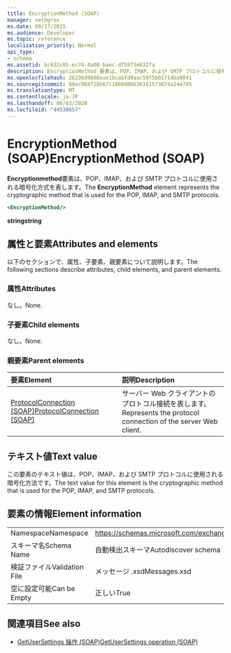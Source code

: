 ```yaml
---
title: EncryptionMethod (SOAP)
manager: sethgros
ms.date: 09/17/2015
ms.audience: Developer
ms.topic: reference
localization_priority: Normal
api_type:
- schema
ms.assetid: bc632c85-ec74-4a00-baec-df5973e032fa
description: EncryptionMethod 要素は、POP、IMAP、および SMTP プロトコルに使用される暗号化方式を表します。
ms.openlocfilehash: 26236d9b08eae1bcabfd9aac59f5b01714ba9841
ms.sourcegitcommit: 88ec988f2bb67c1866d06b361615f3674a24e795
ms.translationtype: MT
ms.contentlocale: ja-JP
ms.lasthandoff: 06/03/2020
ms.locfileid: "44530657"
---
```

# <a name="encryptionmethod-soap"></a><span data-ttu-id="0d2f2-103">EncryptionMethod (SOAP)</span><span class="sxs-lookup"><span data-stu-id="0d2f2-103">EncryptionMethod (SOAP)</span></span>

<span data-ttu-id="0d2f2-104">**Encryptionmethod**要素は、POP、IMAP、および SMTP プロトコルに使用される暗号化方式を表します。</span><span class="sxs-lookup"><span data-stu-id="0d2f2-104">The **EncryptionMethod** element represents the cryptographic method that is used for the POP, IMAP, and SMTP protocols.</span></span> 
  
```XML
<EncryptionMethod/>
```

 <span data-ttu-id="0d2f2-105">**string**</span><span class="sxs-lookup"><span data-stu-id="0d2f2-105">**string**</span></span>
## <a name="attributes-and-elements"></a><span data-ttu-id="0d2f2-106">属性と要素</span><span class="sxs-lookup"><span data-stu-id="0d2f2-106">Attributes and elements</span></span>

<span data-ttu-id="0d2f2-107">以下のセクションで、属性、子要素、親要素について説明します。</span><span class="sxs-lookup"><span data-stu-id="0d2f2-107">The following sections describe attributes, child elements, and parent elements.</span></span>
  
### <a name="attributes"></a><span data-ttu-id="0d2f2-108">属性</span><span class="sxs-lookup"><span data-stu-id="0d2f2-108">Attributes</span></span>

<span data-ttu-id="0d2f2-109">なし。</span><span class="sxs-lookup"><span data-stu-id="0d2f2-109">None.</span></span>
  
### <a name="child-elements"></a><span data-ttu-id="0d2f2-110">子要素</span><span class="sxs-lookup"><span data-stu-id="0d2f2-110">Child elements</span></span>

<span data-ttu-id="0d2f2-111">なし。</span><span class="sxs-lookup"><span data-stu-id="0d2f2-111">None.</span></span>
  
### <a name="parent-elements"></a><span data-ttu-id="0d2f2-112">親要素</span><span class="sxs-lookup"><span data-stu-id="0d2f2-112">Parent elements</span></span>

|<span data-ttu-id="0d2f2-113">**要素**</span><span class="sxs-lookup"><span data-stu-id="0d2f2-113">**Element**</span></span>|<span data-ttu-id="0d2f2-114">**説明**</span><span class="sxs-lookup"><span data-stu-id="0d2f2-114">**Description**</span></span>|
|:-----|:-----|
|[<span data-ttu-id="0d2f2-115">ProtocolConnection (SOAP)</span><span class="sxs-lookup"><span data-stu-id="0d2f2-115">ProtocolConnection (SOAP)</span></span>](protocolconnection-soap.md) <br/> |<span data-ttu-id="0d2f2-116">サーバー Web クライアントのプロトコル接続を表します。</span><span class="sxs-lookup"><span data-stu-id="0d2f2-116">Represents the protocol connection of the server Web client.</span></span>  <br/> |
   
## <a name="text-value"></a><span data-ttu-id="0d2f2-117">テキスト値</span><span class="sxs-lookup"><span data-stu-id="0d2f2-117">Text value</span></span>

<span data-ttu-id="0d2f2-118">この要素のテキスト値は、POP、IMAP、および SMTP プロトコルに使用される暗号化方法です。</span><span class="sxs-lookup"><span data-stu-id="0d2f2-118">The text value for this element is the cryptographic method that is used for the POP, IMAP, and SMTP protocols.</span></span>
  
## <a name="element-information"></a><span data-ttu-id="0d2f2-119">要素の情報</span><span class="sxs-lookup"><span data-stu-id="0d2f2-119">Element information</span></span>

|||
|:-----|:-----|
|<span data-ttu-id="0d2f2-120">Namespace</span><span class="sxs-lookup"><span data-stu-id="0d2f2-120">Namespace</span></span>  <br/> |https://schemas.microsoft.com/exchange/2010/Autodiscover  <br/> |
|<span data-ttu-id="0d2f2-121">スキーマ名</span><span class="sxs-lookup"><span data-stu-id="0d2f2-121">Schema Name</span></span>  <br/> |<span data-ttu-id="0d2f2-122">自動検出スキーマ</span><span class="sxs-lookup"><span data-stu-id="0d2f2-122">Autodiscover schema</span></span>  <br/> |
|<span data-ttu-id="0d2f2-123">検証ファイル</span><span class="sxs-lookup"><span data-stu-id="0d2f2-123">Validation File</span></span>  <br/> |<span data-ttu-id="0d2f2-124">メッセージ .xsd</span><span class="sxs-lookup"><span data-stu-id="0d2f2-124">Messages.xsd</span></span>  <br/> |
|<span data-ttu-id="0d2f2-125">空に設定可能</span><span class="sxs-lookup"><span data-stu-id="0d2f2-125">Can be Empty</span></span>  <br/> |<span data-ttu-id="0d2f2-126">正しい</span><span class="sxs-lookup"><span data-stu-id="0d2f2-126">True</span></span>  <br/> |
   
## <a name="see-also"></a><span data-ttu-id="0d2f2-127">関連項目</span><span class="sxs-lookup"><span data-stu-id="0d2f2-127">See also</span></span>

- [<span data-ttu-id="0d2f2-128">GetUserSettings 操作 (SOAP)</span><span class="sxs-lookup"><span data-stu-id="0d2f2-128">GetUserSettings operation (SOAP)</span></span>](getusersettings-operation-soap.md)

